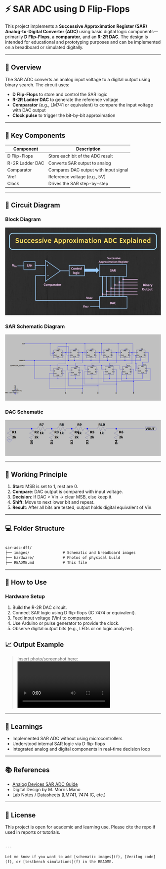 
# ⚡ SAR ADC using D Flip-Flops

This project implements a **Successive Approximation Register (SAR) Analog-to-Digital Converter (ADC)** using basic digital logic components—primarily **D Flip-Flops**, a **comparator**, and an **R-2R DAC**. The design is intended for educational and prototyping purposes and can be implemented on a breadboard or simulated digitally.

---

## 📌 Overview

The SAR ADC converts an analog input voltage to a digital output using binary search. The circuit uses:

- **D Flip-Flops** to store and control the SAR logic
- **R-2R Ladder DAC** to generate the reference voltage
- **Comparator** (e.g., LM741 or equivalent) to compare the input voltage with DAC output
- **Clock pulse** to trigger the bit-by-bit approximation

---

## 🔧 Key Components

| Component         | Description                           |
|------------------|---------------------------------------|
| D Flip-Flops      | Store each bit of the ADC result      |
| R-2R Ladder DAC   | Converts SAR output to analog         |
| Comparator        | Compares DAC output with input signal |
| Vref              | Reference voltage (e.g., 5V)          |
| Clock             | Drives the SAR step-by-step           |

---

## 📐 Circuit Diagram

### Block Diagram
![SAR ADC Block](./images/block.jpg)

### SAR Schematic Diagram
![SAR ADC Block](./images/sar.png)

### DAC Schematic
![SAR ADC Block](./images/DAC.png)

---

## 🧠 Working Principle

1. **Start**: MSB is set to 1, rest are 0.
2. **Compare**: DAC output is compared with input voltage.
3. **Decision**: If DAC > Vin → clear MSB, else keep it.
4. **Shift**: Move to next lower bit and repeat.
5. **Result**: After all bits are tested, output holds digital equivalent of Vin.

---

## 💻 Folder Structure

```

sar-adc-dff/
├── images/               # Schematic and breadboard images
├── hardware/             # Photos of physical build
├── README.md             # This file

````

---

## 🚀 How to Use

### Hardware Setup

1. Build the R-2R DAC circuit.
2. Connect SAR logic using D flip-flops (IC 7474 or equivalent).
3. Feed input voltage (Vin) to comparator.
4. Use Arduino or pulse generator to provide the clock.
5. Observe digital output bits (e.g., LEDs or on logic analyzer).


## 📈 Output Example

> Insert photo/screenshot here:
> ![Output Demo](./Results/2.mp4)

---

## 🧠 Learnings

* Implemented SAR ADC without using microcontrollers
* Understood internal SAR logic via D flip-flops
* Integrated analog and digital components in real-time decision loop

---

## 📚 References

* [Analog Devices SAR ADC Guide](https://www.analog.com/en/analog-dialogue/articles/how-a-successive-approximation-adc-works.html)
* Digital Design by M. Morris Mano
* Lab Notes / Datasheets (LM741, 7474 IC, etc.)

---

## 📜 License

This project is open for academic and learning use. Please cite the repo if used in reports or tutorials.

```

---

Let me know if you want to add [schematic images](f), [Verilog code](f), or [testbench simulations](f) in the README.
```
